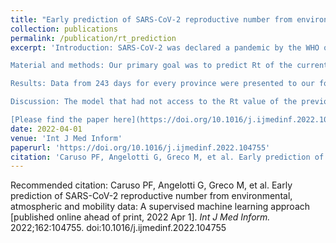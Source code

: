 ```yaml
---
title: "Early prediction of SARS-CoV-2 reproductive number from environmental, atmospheric and mobility data: A supervised machine learning approach"
collection: publications
permalink: /publication/rt_prediction
excerpt: 'Introduction: SARS-CoV-2 was declared a pandemic by the WHO on March 11th, 2020. Public protective measures were enforced in every country to limit the diffusion of SARS-CoV-2. Its transmission, mainly by droplets, has been measured by the effective reproduction number (Rt) that counts the number of secondary cases caused in a population by an average infectious individual at time t. Current strategies to calculate Rt reflect the number of secondary cases after several days, due to a delay from symptoms onset to reporting. We propose a complementary Rt estimation using supervised machine learning techniques to predict short term variations with more timely results.

Material and methods: Our primary goal was to predict Rt of the current day in the twelve provinces of Lombardy with the highest possible accuracy, and with no influence of the local testing strategies. We gathered data about mobility, weather, and pollution from different public sources as a proxy of human behavior and public health measures. We built four supervised machine learning algorithms with different strategies: the outcome variable was the daily median Rt values per province obtained from officially adopted algorithms.

Results: Data from 243 days for every province were presented to our four models (from February 15th, 2020, to October 14th, 2020). Two models using differential calculation of Rt instead of the raw values showed the highest mean coefficient of determination (0.93 for both) and residuals reported the lowest mean error (-0.03 and 0.01) and standard deviation (0.13 for both) as well. The one with access to the value of Rt of the day before heavily relied on that feature for prediction, while the other one had more distributed weights.

Discussion: The model that had not access to the Rt value of the previous day and used Rt differential value as outcome (FDRt) was considered the most robust according to the metrics. Its forecasts were able to predict the trend that Rt values would have developed over different weeks, but it was not particularly accurate in predicting the precise value of Rt. A correlation among mobility, atmospheric, features, pollution and Rt values is plausible, but further testing should be performed.

[Please find the paper here](https://doi.org/10.1016/j.ijmedinf.2022.104755)'
date: 2022-04-01
venue: 'Int J Med Inform'
paperurl: 'https://doi.org/10.1016/j.ijmedinf.2022.104755'
citation: 'Caruso PF, Angelotti G, Greco M, et al. Early prediction of SARS-CoV-2 reproductive number from environmental, atmospheric and mobility data: A supervised machine learning approach [published online ahead of print, 2022 Apr 1].<i> Int J Med Inform. </i> 2022;162:104755. doi:10.1016/j.ijmedinf.2022.104755'
---
```



Recommended citation: Caruso PF, Angelotti G, Greco M, et al. Early prediction of SARS-CoV-2 reproductive number from environmental, atmospheric and mobility data: A supervised machine learning approach [published online ahead of print, 2022 Apr 1].<i> Int J Med Inform. </i> 2022;162:104755. doi:10.1016/j.ijmedinf.2022.104755